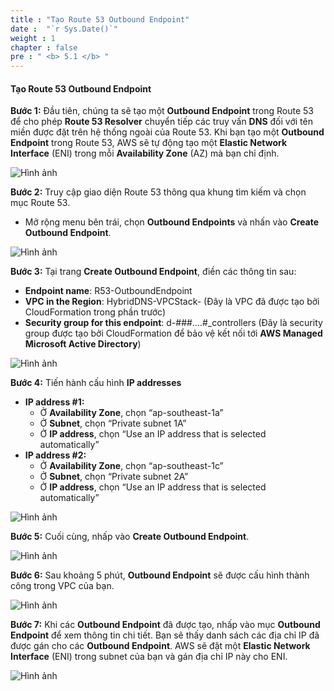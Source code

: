 ```yaml
---
title : "Tạo Route 53 Outbound Endpoint"
date :  "`r Sys.Date()`" 
weight : 1
chapter : false
pre : " <b> 5.1 </b> "
---
```


#### Tạo Route 53 Outbound Endpoint

**Bước 1:** Đầu tiên, chúng ta sẽ tạo một **Outbound Endpoint** trong Route 53 để cho phép **Route 53 Resolver** chuyển tiếp các truy vấn **DNS** đối với tên miền được đặt trên hệ thống ngoài của Route 53. Khi bạn tạo một **Outbound Endpoint** trong Route 53, AWS sẽ tự động tạo một **Elastic Network Interface** (ENI) trong mỗi **Availability Zone** (AZ) mà bạn chỉ định.

![Hình ảnh](/images/2-Pre/0006.png?featherlight=false&width=45pc)

**Bước 2:** Truy cập giao diện Route 53 thông qua khung tìm kiếm và chọn mục Route 53.
- Mở rộng menu bên trái, chọn **Outbound Endpoints** và nhấn vào **Create Outbound Endpoint**.

![Hình ảnh](/images/5.1-CreateOE/0001.png?featherlight=false&width=90pc)

**Bước 3:** Tại trang **Create Outbound Endpoint**, điền các thông tin sau:
   - **Endpoint name**: R53-OutboundEndpoint
   - **VPC in the Region**: HybridDNS-VPCStack- (Đây là VPC đã được tạo bởi CloudFormation trong phần trước)
   - **Security group for this endpoint**: d-###….#_controllers (Đây là security group được tạo bởi CloudFormation để bảo vệ kết nối tới **AWS Managed Microsoft Active Directory**)

![Hình ảnh](/images/5.1-CreateOE/0002.png?featherlight=false&width=90pc)

**Bước 4:** Tiến hành cấu hình **IP addresses**

- **IP address #1:**
  - Ở **Availability Zone**, chọn “ap-southeast-1a”
  - Ở **Subnet**, chọn “Private subnet 1A”
  - Ở **IP address**, chọn “Use an IP address that is selected automatically”
- **IP address #2:**
  - Ở **Availability Zone**, chọn “ap-southeast-1c”
  - Ở **Subnet**, chọn “Private subnet 2A”
  - Ở **IP address**, chọn “Use an IP address that is selected automatically”

![Hình ảnh](/images/5.1-CreateOE/0003.png?featherlight=false&width=90pc)

**Bước 5:** Cuối cùng, nhấp vào **Create Outbound Endpoint**.

![Hình ảnh](/images/5.1-CreateOE/0004.png?featherlight=false&width=90pc)

**Bước 6:** Sau khoảng 5 phút, **Outbound Endpoint** sẽ được cấu hình thành công trong VPC của bạn.

![Hình ảnh](/images/5.1-CreateOE/0005.png?featherlight=false&width=90pc)

**Bước 7:** Khi các **Outbound Endpoint** đã được tạo, nhấp vào mục **Outbound Endpoint** để xem thông tin chi tiết. Bạn sẽ thấy danh sách các địa chỉ IP đã được gán cho các **Outbound Endpoint**. AWS sẽ đặt một **Elastic Network Interface** (ENI) trong subnet của bạn và gán địa chỉ IP này cho ENI.

![Hình ảnh](/images/5.1-CreateOE/0006.png?featherlight=false&width=90pc)
